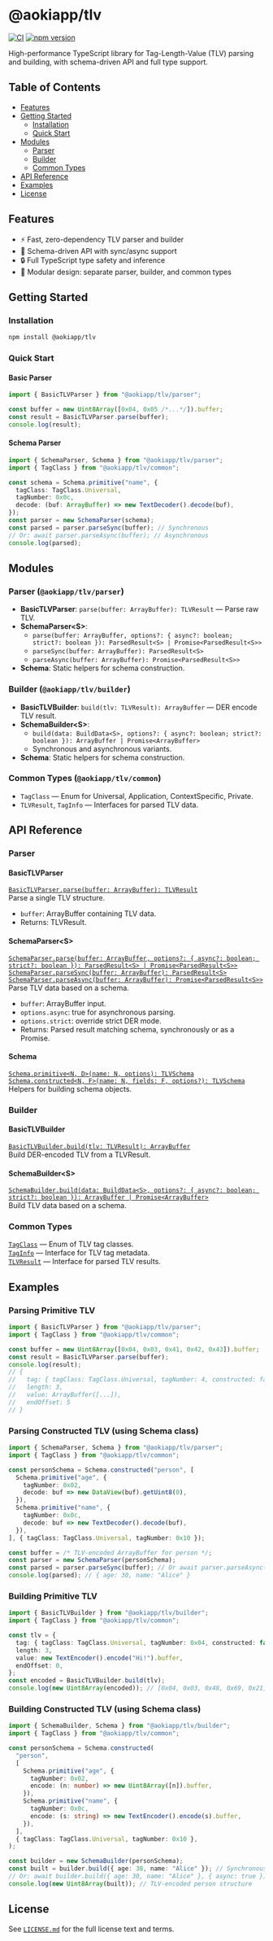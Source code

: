 # @aokiapp/tlv

[![CI](https://github.com/AokiApp/tlv/actions/workflows/ci.yml/badge.svg)](https://github.com/AokiApp/tlv/actions/workflows/ci.yml) [![npm version](https://img.shields.io/npm/v/@aokiapp/tlv.svg)](https://www.npmjs.com/package/@aokiapp/tlv)

High-performance TypeScript library for Tag-Length-Value (TLV) parsing and building, with schema-driven API and full type support.

## Table of Contents

- [Features](#features)
- [Getting Started](#getting-started)
  - [Installation](#installation)
  - [Quick Start](#quick-start)
- [Modules](#modules)
  - [Parser](#parser)
  - [Builder](#builder)
  - [Common Types](#common-types)
- [API Reference](#api-reference)
- [Examples](#examples)
- [License](#license)

## Features

- ⚡️ Fast, zero-dependency TLV parser and builder
- 📐 Schema-driven API with sync/async support
- 🔒 Full TypeScript type safety and inference
- 🧩 Modular design: separate parser, builder, and common types

## Getting Started

### Installation

```bash
npm install @aokiapp/tlv
```

### Quick Start

#### Basic Parser

```typescript
import { BasicTLVParser } from "@aokiapp/tlv/parser";

const buffer = new Uint8Array([0x04, 0x05 /*...*/]).buffer;
const result = BasicTLVParser.parse(buffer);
console.log(result);
```

#### Schema Parser

```typescript
import { SchemaParser, Schema } from "@aokiapp/tlv/parser";
import { TagClass } from "@aokiapp/tlv/common";

const schema = Schema.primitive("name", {
  tagClass: TagClass.Universal,
  tagNumber: 0x0c,
  decode: (buf: ArrayBuffer) => new TextDecoder().decode(buf),
});
const parser = new SchemaParser(schema);
const parsed = parser.parseSync(buffer); // Synchronous
// Or: await parser.parseAsync(buffer); // Asynchronous
console.log(parsed);
```

## Modules

### Parser (`@aokiapp/tlv/parser`)

- **BasicTLVParser**: `parse(buffer: ArrayBuffer): TLVResult` — Parse raw TLV.
- **SchemaParser\<S>**:
  - `parse(buffer: ArrayBuffer, options?: { async?: boolean; strict?: boolean }): ParsedResult<S> | Promise<ParsedResult<S>>`
  - `parseSync(buffer: ArrayBuffer): ParsedResult<S>`
  - `parseAsync(buffer: ArrayBuffer): Promise<ParsedResult<S>>`
- **Schema**: Static helpers for schema construction.

### Builder (`@aokiapp/tlv/builder`)

- **BasicTLVBuilder**: `build(tlv: TLVResult): ArrayBuffer` — DER encode TLV result.
- **SchemaBuilder\<S>**:
  - `build(data: BuildData<S>, options?: { async?: boolean; strict?: boolean }): ArrayBuffer | Promise<ArrayBuffer>`
  - Synchronous and asynchronous variants.
- **Schema**: Static helpers for schema construction.

### Common Types (`@aokiapp/tlv/common`)

- `TagClass` — Enum for Universal, Application, ContextSpecific, Private.
- `TLVResult`, `TagInfo` — Interfaces for parsed TLV data.

## API Reference

### Parser

#### BasicTLVParser

[`BasicTLVParser.parse(buffer: ArrayBuffer): TLVResult`](src/parser/basic-parser.ts:9)  
Parse a single TLV structure.

- `buffer`: ArrayBuffer containing TLV data.
- Returns: TLVResult.

#### SchemaParser\<S>

[`SchemaParser.parse(buffer: ArrayBuffer, options?: { async?: boolean; strict?: boolean }): ParsedResult<S> | Promise<ParsedResult<S>>`](src/parser/schema-parser.ts:109)  
[`SchemaParser.parseSync(buffer: ArrayBuffer): ParsedResult<S>`](src/parser/schema-parser.ts:133)  
[`SchemaParser.parseAsync(buffer: ArrayBuffer): Promise<ParsedResult<S>>`](src/parser/schema-parser.ts:145)  
Parse TLV data based on a schema.

- `buffer`: ArrayBuffer input.
- `options.async`: true for asynchronous parsing.
- `options.strict`: override strict DER mode.
- Returns: Parsed result matching schema, synchronously or as a Promise.

#### Schema

[`Schema.primitive<N, D>(name: N, options): TLVSchema`](src/parser/schema-parser.ts:339)  
[`Schema.constructed<N, F>(name: N, fields: F, options?): TLVSchema`](src/parser/schema-parser.ts:363)  
Helpers for building schema objects.

### Builder

#### BasicTLVBuilder

[`BasicTLVBuilder.build(tlv: TLVResult): ArrayBuffer`](src/builder/basic-builder.ts:13)  
Build DER-encoded TLV from a TLVResult.

#### SchemaBuilder\<S>

[`SchemaBuilder.build(data: BuildData<S>, options?: { async?: boolean; strict?: boolean }): ArrayBuffer | Promise<ArrayBuffer>`](src/builder/schema-builder.ts:104)  
Build TLV data based on a schema.

### Common Types

[`TagClass`](src/common/types.ts:1) — Enum of TLV tag classes.  
[`TagInfo`](src/common/types.ts:9) — Interface for TLV tag metadata.  
[`TLVResult`](src/common/types.ts:15) — Interface for parsed TLV results.

## Examples

### Parsing Primitive TLV

```typescript
import { BasicTLVParser } from "@aokiapp/tlv/parser";
import { TagClass } from "@aokiapp/tlv/common";

const buffer = new Uint8Array([0x04, 0x03, 0x41, 0x42, 0x43]).buffer;
const result = BasicTLVParser.parse(buffer);
console.log(result);
// {
//   tag: { tagClass: TagClass.Universal, tagNumber: 4, constructed: false },
//   length: 3,
//   value: ArrayBuffer([...]),
//   endOffset: 5
// }
```

### Parsing Constructed TLV (using Schema class)

```typescript
import { SchemaParser, Schema } from "@aokiapp/tlv/parser";
import { TagClass } from "@aokiapp/tlv/common";

const personSchema = Schema.constructed("person", [
  Schema.primitive("age", {
    tagNumber: 0x02,
    decode: buf => new DataView(buf).getUint8(0),
  }),
  Schema.primitive("name", {
    tagNumber: 0x0c,
    decode: buf => new TextDecoder().decode(buf),
  }),
], { tagClass: TagClass.Universal, tagNumber: 0x10 });

const buffer = /* TLV-encoded ArrayBuffer for person */;
const parser = new SchemaParser(personSchema);
const parsed = parser.parseSync(buffer); // Or await parser.parseAsync(buffer)
console.log(parsed); // { age: 30, name: "Alice" }
```

### Building Primitive TLV

```typescript
import { BasicTLVBuilder } from "@aokiapp/tlv/builder";
import { TagClass } from "@aokiapp/tlv/common";

const tlv = {
  tag: { tagClass: TagClass.Universal, tagNumber: 0x04, constructed: false },
  length: 3,
  value: new TextEncoder().encode("Hi!").buffer,
  endOffset: 0,
};
const encoded = BasicTLVBuilder.build(tlv);
console.log(new Uint8Array(encoded)); // [0x04, 0x03, 0x48, 0x69, 0x21]
```

### Building Constructed TLV (using Schema class)

```typescript
import { SchemaBuilder, Schema } from "@aokiapp/tlv/builder";
import { TagClass } from "@aokiapp/tlv/common";

const personSchema = Schema.constructed(
  "person",
  [
    Schema.primitive("age", {
      tagNumber: 0x02,
      encode: (n: number) => new Uint8Array([n]).buffer,
    }),
    Schema.primitive("name", {
      tagNumber: 0x0c,
      encode: (s: string) => new TextEncoder().encode(s).buffer,
    }),
  ],
  { tagClass: TagClass.Universal, tagNumber: 0x10 },
);

const builder = new SchemaBuilder(personSchema);
const built = builder.build({ age: 30, name: "Alice" }); // Synchronous
// Or: await builder.build({ age: 30, name: "Alice" }, { async: true }); // Asynchronous
console.log(new Uint8Array(built)); // TLV-encoded person structure
```

## License

See [`LICENSE.md`](LICENSE.md) for the full license text and terms.
